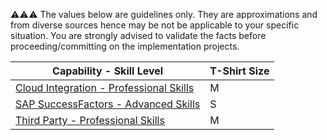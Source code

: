 
:warning::warning::warning:  The values below are guidelines only. They are approximations and from diverse sources hence may be not be applicable to your specific situation. You are strongly advised to validate the facts before proceeding/committing on the implementation projects.

Capability - Skill Level | T-Shirt Size
--- | ---
[Cloud Integration - Professional Skills](/Application_Skill_Level_Definition.md#cloud-integration---professional-skills) | M
[SAP SuccessFactors - Advanced Skills](/Application_Skill_Level_Definition.md#sap-successfactors---advanced-skills) | S
[Third Party - Professional Skills](/Application_Skill_Level_Definition.md#third-party---professional-skills) | M


